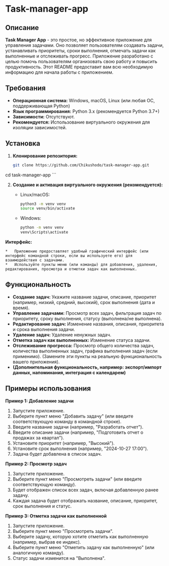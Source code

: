 # Task-manager-app
## Описание

**Task Manager App** - это простое, но эффективное приложение для управления задачами. Оно позволяет пользователям создавать задачи, устанавливать приоритеты, сроки выполнения, отмечать задачи как выполненные и отслеживать прогресс.  Приложение разработано с целью помочь пользователям организовать свою работу и повысить продуктивность.  Этот README предоставит вам всю необходимую информацию для начала работы с приложением.


 ## Требования

*   **Операционная система:**  Windows, macOS, Linux (или любая ОС, поддерживающая Python)
*   **Язык программирования:**  Python 3.x (рекомендуется Python 3.7+)
*   **Зависимости:**   Отсутствуют.
*   **Рекомендуется:**  Использование виртуального окружения для изоляции зависимостей.

## Установка

1.  **Клонирование репозитория:**

    ```bash
    git clone https://github.com/Chikushodo/task-manager-app.git 
cd task-manager-app
    ```

2.  **Создание и активация виртуального окружения (рекомендуется):**

    *   Linux/macOS:

        ```bash
        python3 -m venv venv
        source venv/bin/activate
        ```
    *   Windows:

        ```bash
        python -m venv venv
        venv\Scripts\activate

**Интерфейс:**

    *   Приложение предоставляет удобный графический интерфейс (или интерфейс командной строки, если вы используете его) для взаимодействия с задачами.
    *   Используйте пункты меню (или команды) для добавления, удаления, редактирования, просмотра и отметки задач как выполненных.

## Функциональность

*   **Создание задач:**  Укажите название задачи, описание, приоритет (например, низкий, средний, высокий), срок выполнения (дата и время).
*   **Управление задачами:**  Просмотр всех задач, фильтрация задач по приоритету, сроку выполнения, статусу (выполнена/не выполнена).
*   **Редактирование задач:**  Изменение названия, описания, приоритета и срока выполнения задачи.
*   **Удаление задач:**  Удаление ненужных задач.
*   **Отметка задач как выполненных:**  Изменение статуса задачи.
*   **Отслеживание прогресса:**  Просмотр общего количества задач, количества выполненных задач, графика выполнения задач (если применимо).  (Замените эти пункты на реальную функциональность вашего приложения).
*   **(Дополнительная функциональность, например: экспорт/импорт данных, напоминания, интеграция с календарем)**

## Примеры использования

**Пример 1: Добавление задачи**

1.  Запустите приложение.
2.  Выберите пункт меню "Добавить задачу" (или введите соответствующую команду в командной строке).
3.  Введите название задачи (например, "Разработать отчет").
4.  Введите описание задачи (например, "Подготовить отчет о продажах за квартал").
5.  Установите приоритет (например, "Высокий").
6.  Установите срок выполнения (например, "2024-10-27 17:00").
7.  Задача будет добавлена в список задач.

**Пример 2: Просмотр задач**

1.  Запустите приложение.
2.  Выберите пункт меню "Просмотреть задачи" (или введите соответствующую команду).
3.  Будет отображен список всех задач, включая добавленную ранее задачу.
4.  Каждая задача будет отображать название, описание, приоритет, срок выполнения и статус.

**Пример 3: Отметка задачи как выполненной**

1.  Запустите приложение.
2.  Выберите пункт меню "Просмотреть задачи".
3.  Выберите задачу, которую хотите отметить как выполненную (например, выбрав ее индекс).
4.  Выберите пункт меню "Отметить задачу как выполненную" (или аналогичную команду).
5.  Статус задачи изменится на "Выполнена".

